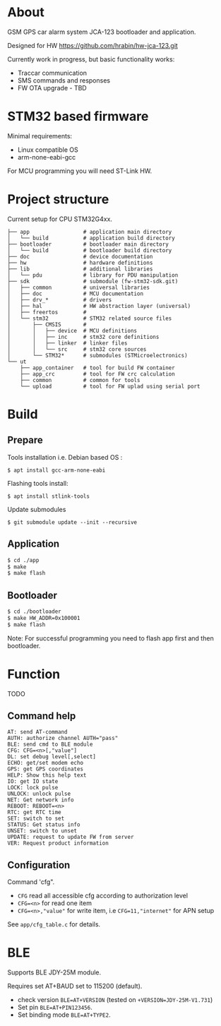 # About

GSM GPS car alarm system JCA-123 bootloader and application.

Designed for HW https://github.com/hrabin/hw-jca-123.git

Currently work in progress, but basic functionality works:

 * Traccar communication
 * SMS commands and responses
 * FW OTA upgrade - TBD

# STM32 based firmware

Minimal requirements:

 * Linux compatible OS
 * arm-none-eabi-gcc

For MCU programming you will need ST-Link HW.

# Project structure

Current setup for CPU STM32G4xx.

```
├── app                 # application main directory
│   └── build           # application build directory
├── bootloader          # bootloader main directory
│   └── build           # bootloader build directory
├── doc                 # device documentation
├── hw                  # hardware definitions
├── lib                 # additional libraries
│   └── pdu             # library for PDU manipulation
├── sdk                 # submodule (fw-stm32-sdk.git)
│   ├── common          # universal libraries
│   ├── doc             # MCU documentation
│   ├── drv_*           # drivers
│   ├── hal             # HW abstraction layer (universal)
│   ├── freertos        # 
│   └── stm32           # STM32 related source files 
│       ├── CMSIS       # 
│       │   ├── device  # MCU definitions 
│       │   ├── inc     # stm32 core definitions
│       │   ├── linker  # linker files
│       │   └── src     # stm32 core sources
│       └── STM32*      # submodules (STMicroelectronics)
└── ut
    ├── app_container   # tool for build FW container
    ├── app_crc         # tool for FW crc calculation
    ├── common          # common for tools 
    └── upload          # tool for FW uplad using serial port

```

# Build

## Prepare

Tools installation i.e. Debian based OS :

```
$ apt install gcc-arm-none-eabi
```

Flashing tools install:

```
$ apt install stlink-tools
```

Update submodules
```
$ git submodule update --init --recursive
```

## Application

```bash
$ cd ./app
$ make
$ make flash
```

## Bootloader

```bash
$ cd ./bootloader
$ make HW_ADDR=0x100001
$ make flash
```

Note: For successful programming you need to flash app first and then bootloader.

# Function

TODO

## Command help
```
AT: send AT-command
AUTH: authorize channel AUTH="pass"
BLE: send cmd to BLE module
CFG: CFG=<n>[,"value"]
DL: set debug level[,select]
ECHO: get/set modem echo
GPS: get GPS coordinates
HELP: Show this help text
IO: get IO state
LOCK: lock pulse
UNLOCK: unlock pulse
NET: Get network info
REBOOT: REBOOT=<n>
RTC: get RTC time
SET: switch to set
STATUS: Get status info
UNSET: switch to unset
UPDATE: request to update FW from server
VER: Request product information
```

## Configuration

Command 'cfg".

* `CFG` read all accessible cfg according to authorization level
* `CFG=<n>` for read one item
* `CFG=<n>,"value"` for write item, i.e `CFG=11,"internet"` for APN setup

See `app/cfg_table.c` for details.

# BLE

Supports BLE JDY-25M module.

Requires set AT+BAUD set to 115200 (default).

 * check version `BLE=AT+VERSION` (tested on `+VERSION=JDY-25M-V1.731`)
 * Set pin `BLE=AT+PIN123456`.
 * Set binding mode `BLE=AT+TYPE2`.

